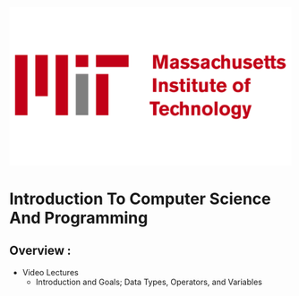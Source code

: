 ![MIT](instructors/MIT-Logo.png)

# Introduction To Computer Science And Programming

## Overview :
- Video Lectures
  -  Introduction and Goals; Data Types, Operators, and Variables
